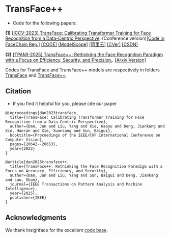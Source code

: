 # TransFace++
* Code for the following papers:

**(1)** [[ICCV-2023] TransFace: Calibrating Transformer Training for Face Recognition from a Data-Centric Perspective](https://openaccess.thecvf.com/content/ICCV2023/html/Dan_TransFace_Calibrating_Transformer_Training_for_Face_Recognition_from_a_Data-Centric_ICCV_2023_paper.html). (Conference version)[[Code in FaceChain Rep.]](https://github.com/modelscope/facechain/tree/main/face_module/TransFace)  [[CODE]](https://github.com/DanJun6737/TransFace) [[ModelScope]](https://www.modelscope.cn/models/iic/cv_vit_face-recognition) [[阿里云]](https://developer.aliyun.com/article/1319924) [[CVer]](https://mp.weixin.qq.com/s/n9HKqZ7DAt5Woo5BCwxq6w) [[CSDN]](https://blog.csdn.net/sunbaigui/article/details/136556006)

**(2)** [[TPAMI-2025] TransFace++: Rethinking the Face Recognition Paradigm with a Focus on Efficiency, Security, and Precision.](https://ieeexplore.ieee.org/abstract/document/11184862). [[Arxiv Version]](https://arxiv.org/abs/2308.10133)

Codes for TransFace and TransFace++ models are respectively in folders [TransFace](https://github.com/DanJun6737/TransFace_pp/tree/main/TransFace) and [TransFace++](https://github.com/DanJun6737/TransFace_pp/tree/main/TransFace%2B%2B).

## Citation
* If you find it helpful for you, please cite our paper
```
@inproceedings{dan2023transface,
  title={TransFace: Calibrating Transformer Training for Face Recognition from a Data-Centric Perspective},
  author={Dan, Jun and Liu, Yang and Xie, Haoyu and Deng, Jiankang and Xie, Haoran and Xie, Xuansong and Sun, Baigui},
  booktitle={Proceedings of the IEEE/CVF International Conference on Computer Vision},
  pages={20642--20653},
  year={2023}
}

@article{dan2025transface++,
  title={TransFace++: Rethinking the Face Recognition Paradigm with a Focus on Accuracy, Efficiency, and Security},
  author={Dan, Jun and Liu, Yang and Sun, Baigui and Deng, Jiankang and Luo, Shan},
  journal={IEEE Transactions on Pattern Analysis and Machine Intelligence},
  year={2025},
  publisher={IEEE}
}
```

## Acknowledgments
We thank Insighface for the excellent [code base](https://github.com/deepinsight/insightface/tree/master/recognition/arcface_torch).
